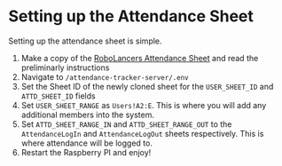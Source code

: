 # Setting up the Attendance Sheet

Setting up the attendance sheet is simple.

1. Make a copy of the [RoboLancers Attendance Sheet](https://docs.google.com/spreadsheets/d/1BiZpa3BXBcyJhQoAAEWD2k8pP4-5hgI92cqg8C6ojTw/copy) and read the preliminarly instructions
2. Navigate to `/attendance-tracker-server/.env`
3. Set the Sheet ID of the newly cloned sheet for the `USER_SHEET_ID` and `ATTD_SHEET_ID` fields
4. Set `USER_SHEET_RANGE` as `Users!A2:E`. This is where you will add any additional members into the system.
5. Set `ATTD_SHEET_RANGE_IN` and `ATTD_SHEET_RANGE_OUT` to the `AttendanceLogIn` and `AttendanceLogOut` sheets respectively. This is where attendance will be logged to.
6. Restart the Raspberry PI and enjoy!

